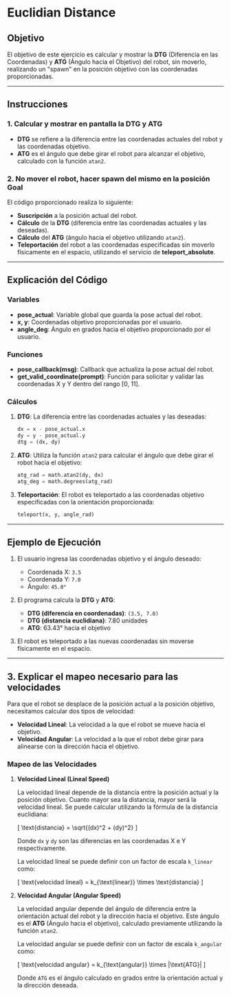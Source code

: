 # Euclidian Distance

## Objetivo
El objetivo de este ejercicio es calcular y mostrar la **DTG** (Diferencia en las Coordenadas) y **ATG** (Ángulo hacia el Objetivo) del robot, sin moverlo, realizando un "spawn" en la posición objetivo con las coordenadas proporcionadas.

---

## Instrucciones

### 1. Calcular y mostrar en pantalla la **DTG** y **ATG**

- **DTG** se refiere a la diferencia entre las coordenadas actuales del robot y las coordenadas objetivo.
- **ATG** es el ángulo que debe girar el robot para alcanzar el objetivo, calculado con la función `atan2`.

### 2. No mover el robot, hacer **spawn** del mismo en la posición **Goal**

El código proporcionado realiza lo siguiente:
- **Suscripción** a la posición actual del robot.
- **Cálculo** de la **DTG** (diferencia entre las coordenadas actuales y las deseadas).
- **Cálculo** del **ATG** (ángulo hacia el objetivo utilizando `atan2`).
- **Teleportación** del robot a las coordenadas especificadas sin moverlo físicamente en el espacio, utilizando el servicio de **teleport_absolute**.

---

## Explicación del Código

### Variables
- **pose_actual**: Variable global que guarda la pose actual del robot.
- **x, y**: Coordenadas objetivo proporcionadas por el usuario.
- **angle_deg**: Ángulo en grados hacia el objetivo proporcionado por el usuario.

### Funciones

- **pose_callback(msg)**: Callback que actualiza la pose actual del robot.
- **get_valid_coordinate(prompt)**: Función para solicitar y validar las coordenadas X y Y dentro del rango [0, 11].
  
### Cálculos

1. **DTG**: 
    La diferencia entre las coordenadas actuales y las deseadas:
    ```python
    dx = x - pose_actual.x
    dy = y - pose_actual.y
    dtg = (dx, dy)
    ```

2. **ATG**:
    Utiliza la función `atan2` para calcular el ángulo que debe girar el robot hacia el objetivo:
    ```python
    atg_rad = math.atan2(dy, dx)
    atg_deg = math.degrees(atg_rad)
    ```

3. **Teleportación**:
    El robot es teleportado a las coordenadas objetivo especificadas con la orientación proporcionada:
    ```python
    teleport(x, y, angle_rad)
    ```

---

## Ejemplo de Ejecución

1. El usuario ingresa las coordenadas objetivo y el ángulo deseado:
    - Coordenada X: `3.5`
    - Coordenada Y: `7.0`
    - Ángulo: `45.0°`

2. El programa calcula la **DTG** y **ATG**:
    - **DTG (diferencia en coordenadas)**: `(3.5, 7.0)`
    - **DTG (distancia euclidiana)**: 7.80 unidades
    - **ATG**: 63.43° hacia el objetivo

3. El robot es teleportado a las nuevas coordenadas sin moverse físicamente en el espacio.

---

## 3. Explicar el mapeo necesario para las velocidades

Para que el robot se desplace de la posición actual a la posición objetivo, necesitamos calcular dos tipos de velocidad:

- **Velocidad Lineal**: La velocidad a la que el robot se mueve hacia el objetivo.
- **Velocidad Angular**: La velocidad a la que el robot debe girar para alinearse con la dirección hacia el objetivo.

### Mapeo de las Velocidades

1. **Velocidad Lineal (Lineal Speed)**
   
   La velocidad lineal depende de la distancia entre la posición actual y la posición objetivo. Cuanto mayor sea la distancia, mayor será la velocidad lineal. Se puede calcular utilizando la fórmula de la distancia euclidiana:

   \[
   \text{distancia} = \sqrt{(dx)^2 + (dy)^2}
   \]

   Donde `dx` y `dy` son las diferencias en las coordenadas X e Y respectivamente.

   La velocidad lineal se puede definir con un factor de escala `k_linear` como:

   \[
   \text{velocidad lineal} = k_{\text{linear}} \times \text{distancia}
   \]

2. **Velocidad Angular (Angular Speed)**

   La velocidad angular depende del ángulo de diferencia entre la orientación actual del robot y la dirección hacia el objetivo. Este ángulo es el **ATG** (Ángulo hacia el objetivo), calculado previamente utilizando la función `atan2`.

   La velocidad angular se puede definir con un factor de escala `k_angular` como:

   \[
   \text{velocidad angular} = k_{\text{angular}} \times |\text{ATG}|
   \]

   Donde `ATG` es el ángulo calculado en grados entre la orientación actual y la dirección deseada.




